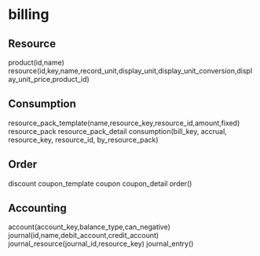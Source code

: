 # billing

## Resource

product(id,name)
resource(id,key,name,record_unit,display_unit,display_unit_conversion,display_unit_price,product_id)

## Consumption

resource_pack_template(name,resource_key,resource_id,amount,fixed)
resource_pack
resource_pack_detail
consumption(bill_key, accrual, resource_key, resource_id, by_resource_pack)

## Order

discount
coupon_template
coupon
coupon_detail
order()

## Accounting

account(account_key,balance_type,can_negative)
journal(id,name,debit_account,credit_account)
journal_resource(journal_id,resource_key)
journal_entry()